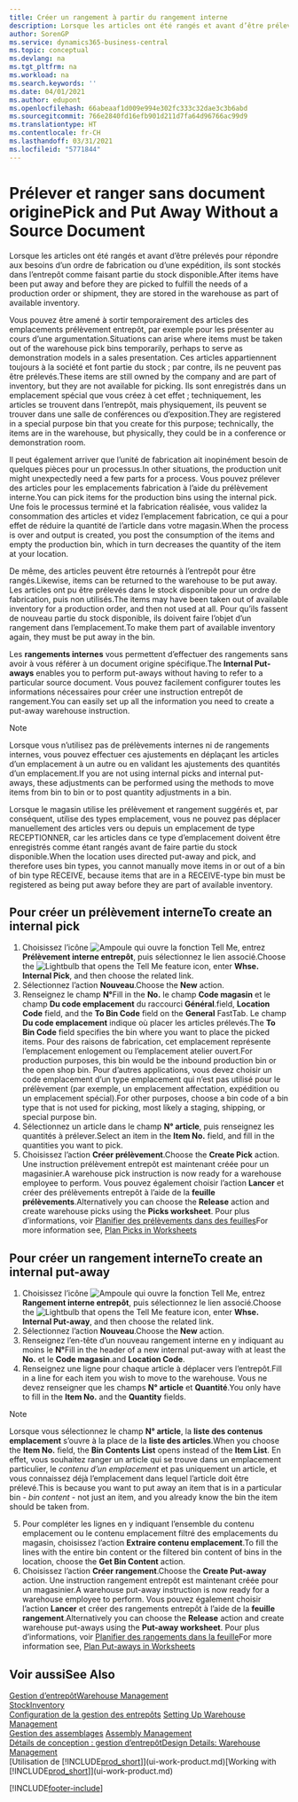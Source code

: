 ```yaml
---
title: Créer un rangement à partir du rangement interne
description: Lorsque les articles ont été rangés et avant d’être prélevés pour répondre aux besoins d’un ordre de fabrication ou d’une expédition, ils sont stockés dans l’entrepôt comme faisant partie du stock disponible.
author: SorenGP
ms.service: dynamics365-business-central
ms.topic: conceptual
ms.devlang: na
ms.tgt_pltfrm: na
ms.workload: na
ms.search.keywords: ''
ms.date: 04/01/2021
ms.author: edupont
ms.openlocfilehash: 66abeaaf1d009e994e302fc333c32dae3c3b6abd
ms.sourcegitcommit: 766e2840fd16efb901d211d7fa64d96766ac99d9
ms.translationtype: HT
ms.contentlocale: fr-CH
ms.lasthandoff: 03/31/2021
ms.locfileid: "5771844"
---
```

# <a name="pick-and-put-away-without-a-source-document"></a><span data-ttu-id="98be7-103">Prélever et ranger sans document origine</span><span class="sxs-lookup"><span data-stu-id="98be7-103">Pick and Put Away Without a Source Document</span></span>
<span data-ttu-id="98be7-104">Lorsque les articles ont été rangés et avant d’être prélevés pour répondre aux besoins d’un ordre de fabrication ou d’une expédition, ils sont stockés dans l’entrepôt comme faisant partie du stock disponible.</span><span class="sxs-lookup"><span data-stu-id="98be7-104">After items have been put away and before they are picked to fulfill the needs of a production order or shipment, they are stored in the warehouse as part of available inventory.</span></span>  

<span data-ttu-id="98be7-105">Vous pouvez être amené à sortir temporairement des articles des emplacements prélèvement entrepôt, par exemple pour les présenter au cours d’une argumentation.</span><span class="sxs-lookup"><span data-stu-id="98be7-105">Situations can arise where items must be taken out of the warehouse pick bins temporarily, perhaps to serve as demonstration models in a sales presentation.</span></span> <span data-ttu-id="98be7-106">Ces articles appartiennent toujours à la société et font partie du stock ; par contre, ils ne peuvent pas être prélevés.</span><span class="sxs-lookup"><span data-stu-id="98be7-106">These items are still owned by the company and are part of inventory, but they are not available for picking.</span></span> <span data-ttu-id="98be7-107">Ils sont enregistrés dans un emplacement spécial que vous créez à cet effet ; techniquement, les articles se trouvent dans l’entrepôt, mais physiquement, ils peuvent se trouver dans une salle de conférences ou d’exposition.</span><span class="sxs-lookup"><span data-stu-id="98be7-107">They are registered in a special purpose bin that you create for this purpose; technically, the items are in the warehouse, but physically, they could be in a conference or demonstration room.</span></span>  

<span data-ttu-id="98be7-108">Il peut également arriver que l’unité de fabrication ait inopinément besoin de quelques pièces pour un processus.</span><span class="sxs-lookup"><span data-stu-id="98be7-108">In other situations, the production unit might unexpectedly need a few parts for a process.</span></span> <span data-ttu-id="98be7-109">Vous pouvez prélever des articles pour les emplacements fabrication à l’aide du prélèvement interne.</span><span class="sxs-lookup"><span data-stu-id="98be7-109">You can pick items for the production bins using the internal pick.</span></span> <span data-ttu-id="98be7-110">Une fois le processus terminé et la fabrication réalisée, vous validez la consommation des articles et videz l’emplacement fabrication, ce qui a pour effet de réduire la quantité de l’article dans votre magasin.</span><span class="sxs-lookup"><span data-stu-id="98be7-110">When the process is over and output is created, you post the consumption of the items and empty the production bin, which in turn decreases the quantity of the item at your location.</span></span>  

<span data-ttu-id="98be7-111">De même, des articles peuvent être retournés à l’entrepôt pour être rangés.</span><span class="sxs-lookup"><span data-stu-id="98be7-111">Likewise, items can be returned to the warehouse to be put away.</span></span> <span data-ttu-id="98be7-112">Les articles ont pu être prélevés dans le stock disponible pour un ordre de fabrication, puis non utilisés.</span><span class="sxs-lookup"><span data-stu-id="98be7-112">The items may have been taken out of available inventory for a production order, and then not used at all.</span></span> <span data-ttu-id="98be7-113">Pour qu’ils fassent de nouveau partie du stock disponible, ils doivent faire l’objet d’un rangement dans l’emplacement.</span><span class="sxs-lookup"><span data-stu-id="98be7-113">To make them part of available inventory again, they must be put away in the bin.</span></span>  

<span data-ttu-id="98be7-114">Les **rangements internes** vous permettent d’effectuer des rangements sans avoir à vous référer à un document origine spécifique.</span><span class="sxs-lookup"><span data-stu-id="98be7-114">The **Internal Put-aways** enables you to perform put-aways without having to refer to a particular source document.</span></span> <span data-ttu-id="98be7-115">Vous pouvez facilement configurer toutes les informations nécessaires pour créer une instruction entrepôt de rangement.</span><span class="sxs-lookup"><span data-stu-id="98be7-115">You can easily set up all the information you need to create a put-away warehouse instruction.</span></span>  

> [!NOTE]  
>  <span data-ttu-id="98be7-116">Lorsque vous n’utilisez pas de prélèvements internes ni de rangements internes, vous pouvez effectuer ces ajustements en déplaçant les articles d’un emplacement à un autre ou en validant les ajustements des quantités d’un emplacement.</span><span class="sxs-lookup"><span data-stu-id="98be7-116">If you are not using internal picks and internal put-aways, these adjustments can be performed using the methods to move items from bin to bin or to post quantity adjustments in a bin.</span></span>  
>   
>  <span data-ttu-id="98be7-117">Lorsque le magasin utilise les prélèvement et rangement suggérés et, par conséquent, utilise des types emplacement, vous ne pouvez pas déplacer manuellement des articles vers ou depuis un emplacement de type RECEPTIONNER, car les articles dans ce type d’emplacement doivent être enregistrés comme étant rangés avant de faire partie du stock disponible.</span><span class="sxs-lookup"><span data-stu-id="98be7-117">When the location uses directed put-away and pick, and therefore uses bin types, you cannot manually move items in or out of a bin of bin type RECEIVE, because items that are in a RECEIVE-type bin must be registered as being put away before they are part of available inventory.</span></span>  

## <a name="to-create-an-internal-pick"></a><span data-ttu-id="98be7-118">Pour créer un prélèvement interne</span><span class="sxs-lookup"><span data-stu-id="98be7-118">To create an internal pick</span></span>  
1.  <span data-ttu-id="98be7-119">Choisissez l’icône ![Ampoule qui ouvre la fonction Tell Me](media/ui-search/search_small.png "Dites-moi ce que vous voulez faire"), entrez **Prélèvement interne entrepôt**, puis sélectionnez le lien associé.</span><span class="sxs-lookup"><span data-stu-id="98be7-119">Choose the ![Lightbulb that opens the Tell Me feature](media/ui-search/search_small.png "Tell me what you want to do") icon, enter **Whse. Internal Pick**, and then choose the related link.</span></span>  
2. <span data-ttu-id="98be7-120">Sélectionnez l’action **Nouveau**.</span><span class="sxs-lookup"><span data-stu-id="98be7-120">Choose the **New** action.</span></span>
3. <span data-ttu-id="98be7-121">Renseignez le champ **N°**</span><span class="sxs-lookup"><span data-stu-id="98be7-121">Fill in the **No.**</span></span> <span data-ttu-id="98be7-122">le champ **Code magasin** et le champ **Du code emplacement** du raccourci **Général**.</span><span class="sxs-lookup"><span data-stu-id="98be7-122">field, **Location Code** field, and the **To Bin Code** field on the **General** FastTab.</span></span> <span data-ttu-id="98be7-123">Le champ **Du code emplacement** indique où placer les articles prélevés.</span><span class="sxs-lookup"><span data-stu-id="98be7-123">The **To Bin Code** field specifies the bin where you want to place the picked items.</span></span> <span data-ttu-id="98be7-124">Pour des raisons de fabrication, cet emplacement représente l’emplacement enlogement ou l’emplacement atelier ouvert.</span><span class="sxs-lookup"><span data-stu-id="98be7-124">For production purposes, this bin would be the inbound production bin or the open shop bin.</span></span> <span data-ttu-id="98be7-125">Pour d’autres applications, vous devez choisir un code emplacement d’un type emplacement qui n’est pas utilisé pour le prélèvement (par exemple, un emplacement affectation, expédition ou un emplacement spécial).</span><span class="sxs-lookup"><span data-stu-id="98be7-125">For other purposes, choose a bin code of a bin type that is not used for picking, most likely a staging, shipping, or special purpose bin.</span></span>  
4.  <span data-ttu-id="98be7-126">Sélectionnez un article dans le champ **N° article**, puis renseignez les quantités à prélever.</span><span class="sxs-lookup"><span data-stu-id="98be7-126">Select an item in the **Item No.** field, and fill in the quantities you want to pick.</span></span>  
5. <span data-ttu-id="98be7-127">Choisissez l’action **Créer prélèvement**.</span><span class="sxs-lookup"><span data-stu-id="98be7-127">Choose the **Create Pick** action.</span></span> <span data-ttu-id="98be7-128">Une instruction prélèvement entrepôt est maintenant créée pour un magasinier.</span><span class="sxs-lookup"><span data-stu-id="98be7-128">A warehouse pick instruction is now ready for a warehouse employee to perform.</span></span> <span data-ttu-id="98be7-129">Vous pouvez également choisir l’action **Lancer** et créer des prélèvements entrepôt à l’aide de la **feuille prélèvements**.</span><span class="sxs-lookup"><span data-stu-id="98be7-129">Alternatively you can choose the **Release** action and create warehouse picks using the **Picks worksheet**.</span></span> <span data-ttu-id="98be7-130">Pour plus d’informations, voir [Planifier des prélèvements dans des feuilles](warehouse-how-to-plan-picks-in-worksheets.md)</span><span class="sxs-lookup"><span data-stu-id="98be7-130">For more information see,  [Plan Picks in Worksheets](warehouse-how-to-plan-picks-in-worksheets.md)</span></span>

## <a name="to-create-an-internal-put-away"></a><span data-ttu-id="98be7-131">Pour créer un rangement interne</span><span class="sxs-lookup"><span data-stu-id="98be7-131">To create an internal put-away</span></span>  
1.  <span data-ttu-id="98be7-132">Choisissez l’icône ![Ampoule qui ouvre la fonction Tell Me](media/ui-search/search_small.png "Dites-moi ce que vous voulez faire"), entrez **Rangement interne entrepôt**, puis sélectionnez le lien associé.</span><span class="sxs-lookup"><span data-stu-id="98be7-132">Choose the ![Lightbulb that opens the Tell Me feature](media/ui-search/search_small.png "Tell me what you want to do") icon, enter **Whse. Internal Put-away**, and then choose the related link.</span></span>  
2. <span data-ttu-id="98be7-133">Sélectionnez l’action **Nouveau**.</span><span class="sxs-lookup"><span data-stu-id="98be7-133">Choose the **New** action.</span></span>
3. <span data-ttu-id="98be7-134">Renseignez l’en-tête d’un nouveau rangement interne en y indiquant au moins le **N°**</span><span class="sxs-lookup"><span data-stu-id="98be7-134">Fill in the header of a new internal put-away with at least the **No.**</span></span> <span data-ttu-id="98be7-135">et le **Code magasin**.</span><span class="sxs-lookup"><span data-stu-id="98be7-135">and **Location Code**.</span></span>
4. <span data-ttu-id="98be7-136">Renseignez une ligne pour chaque article à déplacer vers l’entrepôt.</span><span class="sxs-lookup"><span data-stu-id="98be7-136">Fill in a line for each item you wish to move to the warehouse.</span></span> <span data-ttu-id="98be7-137">Vous ne devez renseigner que les champs **N° article** et **Quantité**.</span><span class="sxs-lookup"><span data-stu-id="98be7-137">You only have to fill in the **Item No.** and the **Quantity** fields.</span></span>

  > [!NOTE]  
  > <span data-ttu-id="98be7-138">Lorsque vous sélectionnez le champ **N° article**, la **liste des contenus emplacement** s’ouvre à la place de la **liste des articles**.</span><span class="sxs-lookup"><span data-stu-id="98be7-138">When you choose the **Item No.** field, the **Bin Contents List** opens instead of the **Item List**.</span></span> <span data-ttu-id="98be7-139">En effet, vous souhaitez ranger un article qui se trouve dans un emplacement particulier, le *contenu d’un emplacement* et pas uniquement un article, et vous connaissez déjà l’emplacement dans lequel l’article doit être prélevé.</span><span class="sxs-lookup"><span data-stu-id="98be7-139">This is because you want to put away an item that is in a particular bin - *bin content* - not just an item, and you already know the bin the item should be taken from.</span></span>  <!--If you filled in **From Bin Code** in the header, the bin content will be filtered by value defined in the **From Bin Code**.-->
5. <span data-ttu-id="98be7-140">Pour compléter les lignes en y indiquant l’ensemble du contenu emplacement ou le contenu emplacement filtré des emplacements du magasin, choisissez l’action **Extraire contenu emplacement**.</span><span class="sxs-lookup"><span data-stu-id="98be7-140">To fill the lines with the entire bin content or the filtered bin content of bins in the location, choose the **Get Bin Content** action.</span></span>  
6. <span data-ttu-id="98be7-141">Choisissez l’action **Créer rangement**.</span><span class="sxs-lookup"><span data-stu-id="98be7-141">Choose the **Create Put-away** action.</span></span> <span data-ttu-id="98be7-142">Une instruction rangement entrepôt est maintenant créée pour un magasinier.</span><span class="sxs-lookup"><span data-stu-id="98be7-142">A warehouse put-away instruction is now ready for a warehouse employee to perform.</span></span> <span data-ttu-id="98be7-143">Vous pouvez également choisir l’action **Lancer** et créer des rangements entrepôt à l’aide de la **feuille rangement**.</span><span class="sxs-lookup"><span data-stu-id="98be7-143">Alternatively you can choose the **Release** action and create warehouse put-aways using the **Put-away worksheet**.</span></span> <span data-ttu-id="98be7-144">Pour plus d’informations, voir [Planifier des rangements dans la feuille](warehouse-how-to-plan-put-aways-in-worksheets.md)</span><span class="sxs-lookup"><span data-stu-id="98be7-144">For more information see,  [Plan Put-aways in Worksheets](warehouse-how-to-plan-put-aways-in-worksheets.md)</span></span>

## <a name="see-also"></a><span data-ttu-id="98be7-145">Voir aussi</span><span class="sxs-lookup"><span data-stu-id="98be7-145">See Also</span></span>  
[<span data-ttu-id="98be7-146">Gestion d’entrepôt</span><span class="sxs-lookup"><span data-stu-id="98be7-146">Warehouse Management</span></span>](warehouse-manage-warehouse.md)  
[<span data-ttu-id="98be7-147">Stock</span><span class="sxs-lookup"><span data-stu-id="98be7-147">Inventory</span></span>](inventory-manage-inventory.md)  
<span data-ttu-id="98be7-148">[Configuration de la gestion des entrepôts](warehouse-setup-warehouse.md)   </span><span class="sxs-lookup"><span data-stu-id="98be7-148">[Setting Up Warehouse Management](warehouse-setup-warehouse.md)   </span></span>  
<span data-ttu-id="98be7-149">[Gestion des assemblages](assembly-assemble-items.md)  </span><span class="sxs-lookup"><span data-stu-id="98be7-149">[Assembly Management](assembly-assemble-items.md)  </span></span>  
[<span data-ttu-id="98be7-150">Détails de conception : gestion d’entrepôt</span><span class="sxs-lookup"><span data-stu-id="98be7-150">Design Details: Warehouse Management</span></span>](design-details-warehouse-management.md)  
<span data-ttu-id="98be7-151">[Utilisation de [!INCLUDE[prod_short](includes/prod_short.md)]](ui-work-product.md)</span><span class="sxs-lookup"><span data-stu-id="98be7-151">[Working with [!INCLUDE[prod_short](includes/prod_short.md)]](ui-work-product.md)</span></span>


[!INCLUDE[footer-include](includes/footer-banner.md)]

